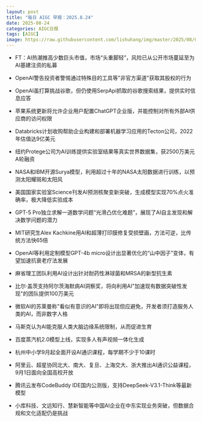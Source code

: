 ```yaml
---
layout: post
title: "每日 AIGC 早报：2025.8.24"
date: 2025-08-24
categories: AIGC日报
tags: [AIGC]
image: https://raw.githubusercontent.com/lishuhang/img/master/2025/08/0824-d.webp
---
```


- FT：AI热潮推高少数巨头市值，市场“头重脚轻”，风险已从公开市场蔓延至为AI基建注资的私募

- OpenAI警告投资者警惕通过特殊目的工具等"非官方渠道"获取其股权的行为

- OpenAI虽打算挑战谷歌，但仍使用SerpApi抓取的谷歌搜索结果，提供实时信息应答

- 苹果系统更新将允许企业用户配置ChatGPT企业版，并能控制对所有外部AI供应商的访问权限

- Databricks计划收购帮助企业构建和部署机器学习应用的Tecton公司，2022年估值达9亿美元

- 纽约Protege公司为AI训练提供实验室结果等真实世界数据集，获2500万美元A轮融资

- NASA和IBM开源Surya模型，利用超过十年的NASA太阳数据进行训练，以预测太阳耀斑和太阳风

- 美国国家实验室Science刊发AI预测核聚变新突破，生成模型实现70%点火准确率，极大降低实验成本

- GPT-5 Pro独立求解一道数学问题“光滑凸优化难题”，展现了AI自主发现和解决数学问题的潜力

- MIT研究生Alex Kachkine用AI和超薄打印膜修复受损壁画，方法可逆，比传统方法快65倍

- OpenAI等利用定制模型GPT-4b micro设计出显著优化的“山中因子”变体，有望加速抗衰老疗法发展

- 麻省理工团队利用AI设计出针对耐药性淋球菌和MRSA的新型抗生素

- 比尔·盖茨支持阿尔茨海默病AI洞察奖，将向利用AI"加速现有数据突破性发现"的团队提供100万美元

- 微软AI的苏莱曼称"看似有意识的AI"即将出现但应避免，开发者须打造服务人类的AI，而非数字人格

- 马斯克认为AI能克服人类大脑边缘系统限制，从而促进生育

- 百度蒸汽机2.0模型上线，实现多人有声视频一体化生成

- 杭州中小学9月起全面开设AI通识课程，每学期不少于10课时

- 阿里云、超星协同北大、南大、复旦、上海交大、浙大推出AI通识公益课程，9月1日面向全国高校开放

- 腾讯云发布CodeBuddy IDE国内公测版，支持DeepSeek-V3.1-Think等最新模型

- 小库科技、文远知行、慧新智能等中国AI企业在中东实现业务突破，但数据合规和文化适配仍是挑战